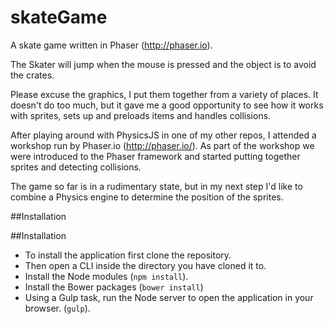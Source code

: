 # skateGame

A skate game written in Phaser (http://phaser.io).

The Skater will jump when the mouse is pressed and the object is to avoid the crates.

Please excuse the graphics, I put them together from a variety of places. It doesn't do too much, but it gave me a good opportunity to see how it works with sprites, sets up and preloads items and handles collisions.

After playing around with PhysicsJS in one of my other repos, I attended a workshop run by Phaser.io (http://phaser.io/). As part of the workshop we were introduced to the Phaser framework and started putting together sprites and detecting collisions.

The game so far is in a rudimentary state, but in my next step I'd like to combine a Physics engine to determine the position of the sprites.

##Installation

##Installation
- To install the application first clone the repository. 
- Then open a CLI inside the directory you have cloned it to.
- Install the Node modules (```npm install```).
- Install the Bower packages (```bower install```)
- Using a Gulp task, run the Node server to open the application in your browser. (```gulp```).
